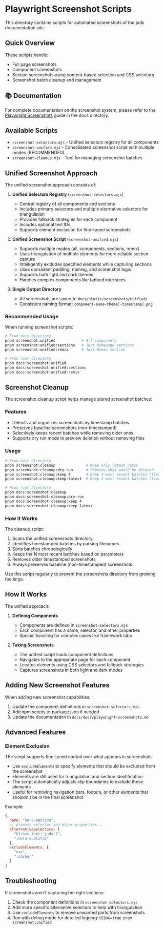 # Playwright Screenshot Scripts

This directory contains scripts for automated screenshots of the jods documentation site.

## Quick Overview

These scripts handle:

- Full page screenshots
- Component screenshots
- Section screenshots using content-based selection and CSS selectors
- Screenshot batch cleanup and management

## 📚 Documentation

For complete documentation on the screenshot system, please refer to the [Playwright Screenshots](../docs/playwright-screenshots.md) guide in the docs directory.

## Available Scripts

- `screenshot-selectors.mjs` - Unified selectors registry for all components
- `screenshot-unified.mjs` - Consolidated screenshot script with multiple modes (RECOMMENDED)
- `screenshot-cleanup.mjs` - Tool for managing screenshot batches

## Unified Screenshot Approach

The unified screenshot approach consists of:

1. **Unified Selectors Registry** (`screenshot-selectors.mjs`)

   - Central registry of all components and sections
   - Includes primary selectors and multiple alternative selectors for triangulation
   - Provides fallback strategies for each component
   - Includes optional test IDs
   - Supports element exclusion for fine-tuned screenshots

2. **Unified Screenshot Script** (`screenshot-unified.mjs`)

   - Supports multiple modes (all, components, sections, remix)
   - Uses triangulation of multiple elements for more reliable section capture
   - Intelligently excludes specified elements while capturing sections
   - Uses consistent padding, naming, and screenshot logic
   - Supports both light and dark themes
   - Handles complex components like tabbed interfaces

3. **Single Output Directory**
   - All screenshots are saved to `docs/static/screenshots/unified/`
   - Consistent naming format: `component-name-theme[-timestamp].png`

### Recommended Usage

When running screenshot scripts:

```bash
# From docs directory
pnpm screenshot:unified            # All components
pnpm screenshot:unified:sections   # Just homepage sections
pnpm screenshot:unified:remix      # Just Remix section

# From root directory
pnpm docs:screenshot:unified
pnpm docs:screenshot:unified:sections
pnpm docs:screenshot:unified:remix
```

## Screenshot Cleanup

The screenshot cleanup script helps manage stored screenshot batches:

### Features

- Detects and organizes screenshots by timestamp batches
- Preserves baseline screenshots (non-timestamped)
- Selectively keeps recent batches while removing older ones
- Supports dry run mode to preview deletion without removing files

### Usage

```bash
# From docs directory
pnpm screenshot:cleanup              # Keep only latest batch
pnpm screenshot:cleanup:dry-run      # Preview what would be deleted
pnpm screenshot:cleanup:keep 4       # Keep 4 most recent batches (flexible)
pnpm screenshot:cleanup:keep-latest  # Keep 3 most recent batches (fixed)

# From root directory
pnpm docs:screenshot:cleanup
pnpm docs:screenshot:cleanup:dry-run
pnpm docs:screenshot:cleanup:keep 4
pnpm docs:screenshot:cleanup:keep-latest
```

### How It Works

The cleanup script:

1. Scans the unified screenshots directory
2. Identifies timestamped batches by parsing filenames
3. Sorts batches chronologically
4. Keeps the N most recent batches based on parameters
5. Removes older timestamped screenshots
6. Always preserves baseline (non-timestamped) screenshots

Use this script regularly to prevent the screenshots directory from growing too large.

## How It Works

The unified approach:

1. **Defining Components**

   - Components are defined in `screenshot-selectors.mjs`
   - Each component has a name, selector, and other properties
   - Special handling for complex cases like framework tabs

2. **Taking Screenshots**
   - The unified script loads component definitions
   - Navigates to the appropriate page for each component
   - Locates elements using CSS selectors and fallback strategies
   - Captures screenshots in both light and dark modes

## Adding New Screenshot Features

When adding new screenshot capabilities:

1. Update the component definitions in `screenshot-selectors.mjs`
2. Add npm scripts to package.json if needed
3. Update the documentation in `docs/docs/playwright-screenshots.md`

## Advanced Features

### Element Exclusion

The script supports fine-tuned control over what appears in screenshots:

- Use `excludeElements` to specify elements that should be excluded from the screenshot
- Elements are still used for triangulation and section identification
- The script automatically adjusts clip boundaries to exclude these elements
- Useful for removing navigation bars, footers, or other elements that shouldn't be in the final screenshot

Example:

```js
{
  name: "hero-section",
  // primary selector and other properties...
  alternativeSelectors: [
    "h1:has-text('jods')",
    ".hero-subtitle"
  ],
  excludeElements: [
    "nav",
    ".navbar"
  ]
}
```

## Troubleshooting

If screenshots aren't capturing the right sections:

1. Check the component definitions in `screenshot-selectors.mjs`
2. Add more specific alternative selectors to help with triangulation
3. Use `excludeElements` to remove unwanted parts from screenshots
4. Run with debug mode for detailed logging: `DEBUG=true pnpm screenshot:unified`
